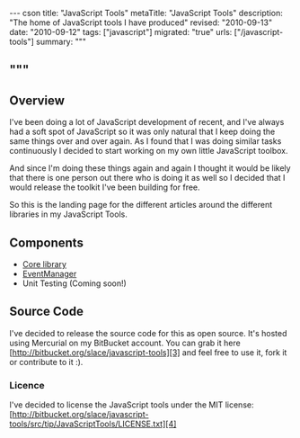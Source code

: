 --- cson
title: "JavaScript Tools"
metaTitle: "JavaScript Tools"
description: "The home of JavaScript tools I have produced"
revised: "2010-09-13"
date: "2010-09-12"
tags: ["javascript"]
migrated: "true"
urls: ["/javascript-tools"]
summary: """

"""
---
## Overview

I've been doing a lot of JavaScript development of recent, and I've always had a soft spot of JavaScript so it was only natural that I keep doing the same things over and over again. As I found that I was doing similar tasks continuously I decided to start working on my own little JavaScript toolbox.

And since I'm doing these things again and again I thought it would be likely that there is one person out there who is doing it as well so I decided that I would release the toolkit I've been building for free.

So this is the landing page for the different articles around the different libraries in my JavaScript Tools.

## Components

* [Core library][1]
* [EventManager][2]
* Unit Testing (Coming soon!)

## Source Code

I've decided to release the source code for this as open source. It's hosted using Mercurial on my BitBucket account. You can grab it here [http://bitbucket.org/slace/javascript-tools][3] and feel free to use it, fork it or contribute to it :).

### Licence

I've decided to license the JavaScript tools under the MIT license: [http://bitbucket.org/slace/javascript-tools/src/tip/JavaScriptTools/LICENSE.txt][4]


  [1]: /slace-core-javascript-library
  [2]: /javascript-eventmanager
  [3]: http://bitbucket.org/slace/javascript-tools
  [4]: http://bitbucket.org/slace/javascript-tools/src/tip/JavaScriptTools/LICENSE.txt